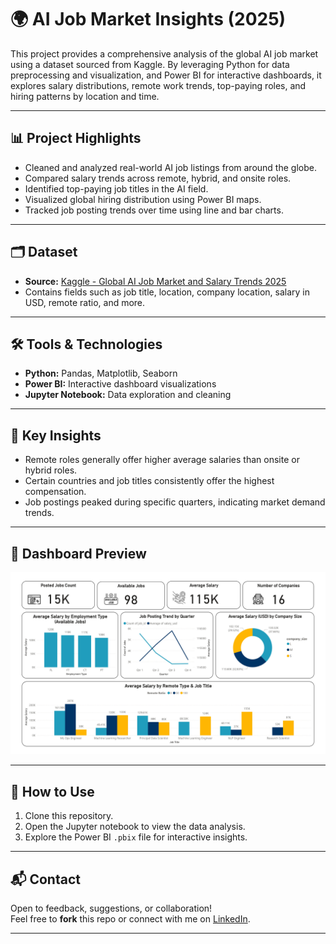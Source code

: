 # 🌍 AI Job Market Insights (2025)

This project provides a comprehensive analysis of the global AI job market using a dataset sourced from Kaggle. By leveraging Python for data preprocessing and visualization, and Power BI for interactive dashboards, it explores salary distributions, remote work trends, top-paying roles, and hiring patterns by location and time.

---

## 📊 Project Highlights

- Cleaned and analyzed real-world AI job listings from around the globe.
- Compared salary trends across remote, hybrid, and onsite roles.
- Identified top-paying job titles in the AI field.
- Visualized global hiring distribution using Power BI maps.
- Tracked job posting trends over time using line and bar charts.

---

## 🗂️ Dataset

- **Source:** [Kaggle - Global AI Job Market and Salary Trends 2025](https://www.kaggle.com/datasets/bismasajjad/global-ai-job-market-and-salary-trends-2025)
- Contains fields such as job title, location, company location, salary in USD, remote ratio, and more.

---

## 🛠️ Tools & Technologies

- **Python:** Pandas, Matplotlib, Seaborn
- **Power BI:** Interactive dashboard visualizations
- **Jupyter Notebook:** Data exploration and cleaning

---

## 📌 Key Insights

- Remote roles generally offer higher average salaries than onsite or hybrid roles.
- Certain countries and job titles consistently offer the highest compensation.
- Job postings peaked during specific quarters, indicating market demand trends.

---

## 📸 Dashboard Preview

![Power BI Dashboard](visuals/AI_JOBS_2025_Dashboard.jpg)

---

## 🚀 How to Use

1. Clone this repository.
2. Open the Jupyter notebook to view the data analysis.
3. Explore the Power BI `.pbix` file for interactive insights.

---

## 📬 Contact

Open to feedback, suggestions, or collaboration!  
Feel free to **fork** this repo or connect with me on [LinkedIn](https://www.linkedin.com/in/reham-mahmoud-rushdi/).

---

